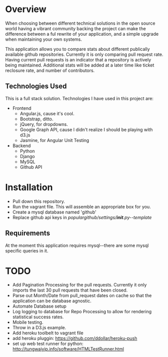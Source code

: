 # Overview

When choosing between different technical solutions in the open source world having a vibrant community backing the project can make the difference between a ful rewrite of your application, and a simple upgrade when maintaining your own systems.

This application allows you to compare stats about different publically available github repositories.  Currently it is only comparing pull request rate.  Having current pull requests is an indicator that a repository is actively being maintained. Additional stats will be added at a later time like ticket reclosure rate, and number of contributors.

## Technologies Used

This is a full stack solution.  Technologies I have used in this project are:

* Frontend
    * Angular.js, cause it's cool.
    * Bootstrap, ditto.
    * jQuery, for dropdowns.
    * Google Graph API, cause I didn't realize I should be playing with d3.js
    * Jasmine, for Angular Unit Testing
* Backend
    * Python
    * Django
    * MySQL
    * Github API

# Installation

* Pull down this repository.  
* Run the vagrant file.  This will assemble an appropriate box for you.
* Create a mysql database named 'github'
* Replace github api keys in *populargithub/settings/__init__.py--template*

## Requirements

At the moment this application requires mysql--there are some mysql specific queries in it.

# TODO
* Add Pagination Processing for the pull requests.  Currently it only imports the last 30 pull requests that have been closed.
* Parse out Month/Date from pull_request dates on cache so that the application can be database agnostic.
* Automate Database setup
* Log logging to database for Repo Processing to allow for rendering statistical success rates.
* Mobile testing.
* Throw in a D3.js example.
* Add heroku toolbelt to vagrant file
* add heroku pluggin: https://github.com/ddollar/heroku-push
* set up web test runner for python: http://tungwaiyip.info/software/HTMLTestRunner.html